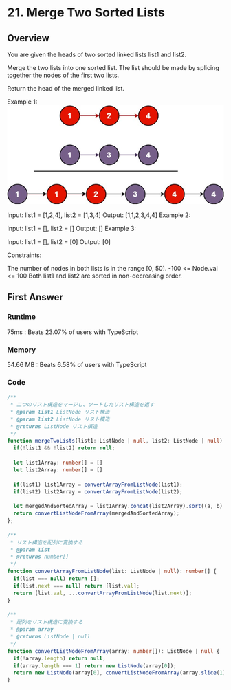 # 21. Merge Two Sorted Lists
## Overview
You are given the heads of two sorted linked lists list1 and list2.

Merge the two lists into one sorted list. The list should be made by splicing together the nodes of the first two lists.

Return the head of the merged linked list.

Example 1:
![merge_ex1.jpg](..%2F_image%2Fmerge_ex1.jpg)

Input: list1 = [1,2,4], list2 = [1,3,4]
Output: [1,1,2,3,4,4]
Example 2:

Input: list1 = [], list2 = []
Output: []
Example 3:

Input: list1 = [], list2 = [0]
Output: [0]


Constraints:

The number of nodes in both lists is in the range [0, 50].
-100 <= Node.val <= 100
Both list1 and list2 are sorted in non-decreasing order.

## First Answer
### Runtime
75ms : Beats 23.07% of users with TypeScript

### Memory
54.66 MB : Beats 6.58% of users with TypeScript

### Code
```typescript
/**
 * 二つのリスト構造をマージし、ソートしたリスト構造を返す
 * @param list1 ListNode リスト構造
 * @param list2 ListNode リスト構造
 * @returns ListNode リスト構造
 */
function mergeTwoLists(list1: ListNode | null, list2: ListNode | null): ListNode | null {
  if(!list1 && !list2) return null;

  let list1Array: number[] = []
  let list2Array: number[] = []

  if(list1) list1Array = convertArrayFromListNode(list1);
  if(list2) list2Array = convertArrayFromListNode(list2);

  let mergedAndSortedArray = list1Array.concat(list2Array).sort((a, b) => a - b);
  return convertListNodeFromArray(mergedAndSortedArray);
};

/**
 * リスト構造を配列に変換する
 * @param list
 * @returns number[]
 */
function convertArrayFromListNode(list: ListNode | null): number[] {
  if(list === null) return [];
  if(list.next === null) return [list.val];
  return [list.val, ...convertArrayFromListNode(list.next)];
}

/**
 * 配列をリスト構造に変換する
 * @param array
 * @returns ListNode | null
 */
function convertListNodeFromArray(array: number[]): ListNode | null {
  if(!array.length) return null;
  if(array.length === 1) return new ListNode(array[0]);
  return new ListNode(array[0], convertListNodeFromArray(array.slice(1)));
}
```